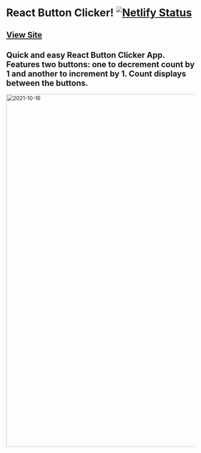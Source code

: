 # React Button Clicker! [![Netlify Status](https://api.netlify.com/api/v1/badges/8147b671-c134-4277-a2dd-21a14a579610/deploy-status)](https://app.netlify.com/sites/mbh-button-clicker/deploys)

## [View Site](https://mbh-button-clicker.netlify.app)

## Quick and easy React Button Clicker App. Features two buttons: one to decrement count by 1 and another to increment by 1. Count displays between the buttons.

<img width="944" alt="2021-10-16" src="https://user-images.githubusercontent.com/86667443/137602150-288f34ef-c1db-4dd3-a324-20584cf87f12.png">
